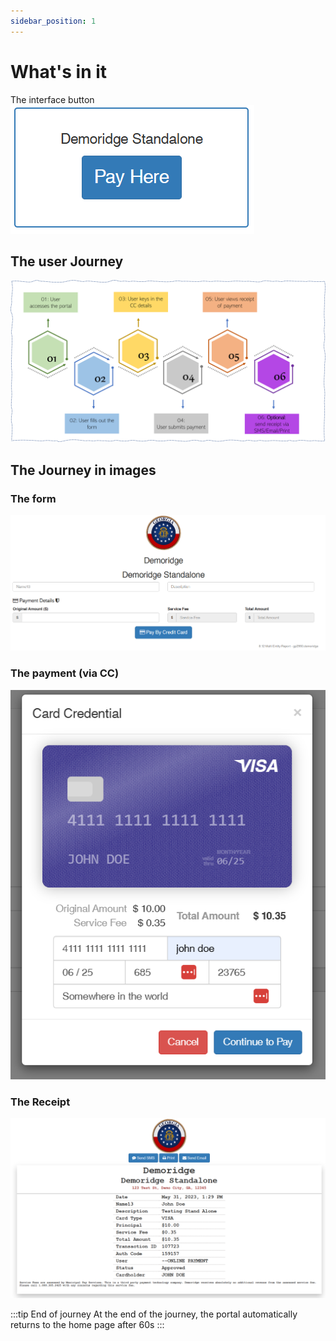 ```yaml
---
sidebar_position: 1
---
```


# What's in it

The interface button <br/>
![Docs Version Dropdown](../../../static/files/standalone.png)

## The user Journey

![](../../../static/img/standaloneUserJourney.png)

## The Journey in images

### The form

![](../../../static/img/standaloneForm.png)

### The payment (via CC)

![](../../../static/img/standalonePayment.png)

### The Receipt

![](../../../static/img/standaloneReceipt.png)

:::tip End of journey
At the end of the journey, the portal automatically returns to the home page after 60s
:::
